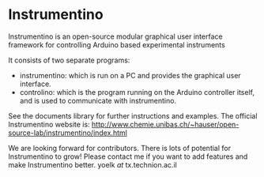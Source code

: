 Instrumentino
=============

Instrumentino is an open-source modular graphical user interface framework for controlling Arduino based experimental instruments

It consists of two separate programs:
- instrumentino: which is run on a PC and provides the graphical user interface.
- controlino:    which is the program running on the Arduino controller itself, and is used to communicate with instrumentino.

See the documents library for further instructions and examples.
The official Instrumentino website is: http://www.chemie.unibas.ch/~hauser/open-source-lab/instrumentino/index.html

We are looking forward for contributors. There is lots of potential for Instrumentino to grow!
Please contact me if you want to add features and make Instrumentino better.
yoelk _at_ tx.technion.ac.il